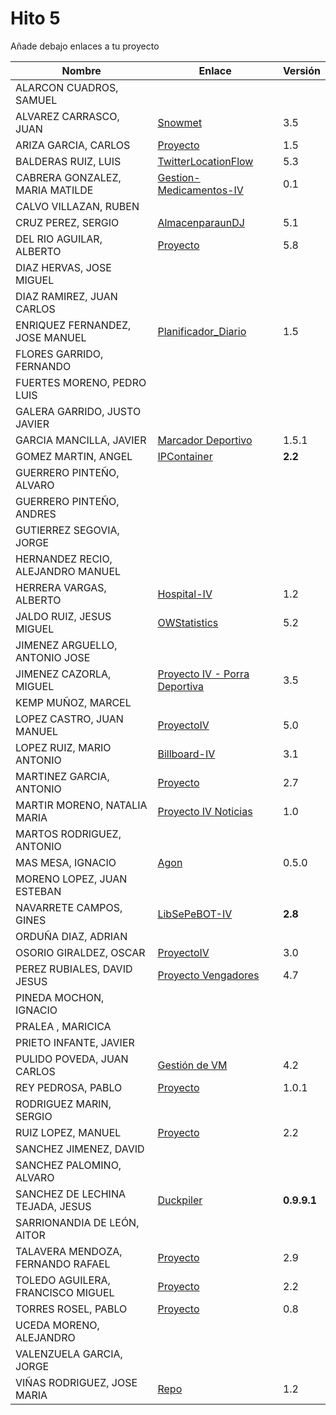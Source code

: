 # Hito 5

Añade debajo enlaces a tu proyecto

| Nombre | Enlace | Versión |
|--------|--------|---------|
| ALARCON CUADROS, SAMUEL| | |
| ALVAREZ CARRASCO, JUAN| [Snowmet](https://github.com/vaderrama/Proyecto-IV) |  3.5 |
| ARIZA GARCIA, CARLOS|[Proyecto](https://github.com/AGCarlos/IV_1819_Proyecto) | 1.5 |
| BALDERAS RUIZ, LUIS| [TwitterLocationFlow](https://github.com/luisbalru/TwitterLocationFlow) | 5.3 |
| CABRERA GONZALEZ, MARIA MATILDE|[Gestion-Medicamentos-IV](https://github.com/mati3/Gestion-Medicamentos-IV) | 0.1|
| CALVO VILLAZAN, RUBEN| | |
| CRUZ PEREZ, SERGIO|[AlmacenparaunDJ](https://github.com/SergioCruzPerez/InfraestructuraVirtual.git) | 5.1 |
| DEL RIO AGUILAR, ALBERTO| [Proyecto](https://github.com/berbus/proyectoIV) | 5.8 |
| DIAZ HERVAS, JOSE MIGUEL| | |
| DIAZ RAMIREZ, JUAN CARLOS| | |
| ENRIQUEZ FERNANDEZ, JOSE MANUEL| [Planificador_Diario](https://github.com/jomaenfe/Planificador_diario-IV1819) | 1.5 |
| FLORES GARRIDO, FERNANDO| | |
| FUERTES MORENO, PEDRO LUIS| | |
| GALERA GARRIDO, JUSTO JAVIER| | |
| GARCIA MANCILLA, JAVIER|[Marcador Deportivo](https://github.com/JaviMancilla/MarcadorDeportivo_IV1819) | 1.5.1 |
| GOMEZ MARTIN, ANGEL| [IPContainer](https://github.com/harvestcore/IPContainer) | **2.2** |
| GUERRERO PINTEÑO, ALVARO| | |
| GUERRERO PINTEÑO, ANDRES| | |
| GUTIERREZ SEGOVIA, JORGE| | |
| HERNANDEZ RECIO, ALEJANDRO MANUEL| | |
| HERRERA VARGAS, ALBERTO| [Hospital-IV](https://github.com/alberturria/Hospital) | 1.2 |
| JALDO RUIZ, JESUS MIGUEL| [OWStatistics](https://github.com/JmZero/Proyecto-IV) | 5.2 |
| JIMENEZ ARGUELLO, ANTONIO JOSE| | |
| JIMENEZ CAZORLA, MIGUEL| [Proyecto IV - Porra Deportiva](https://github.com/iMiguel10/Proyecto-IV-Porra-Deportiva-)  | 3.5 |
| KEMP MUÑOZ, MARCEL| | |
| LOPEZ CASTRO, JUAN MANUEL|[ProyectoIV](https://github.com/juanmaLC/ProyectoIV)  |5.0 |
| LOPEZ RUIZ, MARIO ANTONIO| [Billboard-IV](https://github.com/marioanloru/Billboard-IV) | 3.1 |
| MARTINEZ GARCIA, ANTONIO| [Proyecto](https://github.com/antoniomg89/Project-Z) | 2.7 |
| MARTIR MORENO, NATALIA MARIA|[Proyecto IV Noticias](https://github.com/natalia2911/ProyectoIV-BOT)|1.0|
| MARTOS RODRIGUEZ, ANTONIO| | |
| MAS MESA, IGNACIO | [Agon](https://github.com/cronos2/Agon) | 0.5.0 |
| MORENO LOPEZ, JUAN ESTEBAN| | |
| NAVARRETE CAMPOS, GINES|[LibSePeBOT-IV](https://github.com/GinesNC/LibSePeBOT-IV) | **2.8** |
| ORDUÑA DIAZ, ADRIAN| | |
| OSORIO GIRALDEZ, OSCAR|[ProyectoIV](https://github.com/widowert/ProyectoIV)| 3.0 |
| PEREZ RUBIALES, DAVID JESUS| [Proyecto Vengadores](https://github.com/Davidj231996/Proyecto-Vengadores)| 4.7|
| PINEDA MOCHON, IGNACIO| | |
| PRALEA , MARICICA| | |
| PRIETO INFANTE, JAVIER| | |
| PULIDO POVEDA, JUAN CARLOS| [Gestión de VM](https://github.com/jcpulido97/ProyectoIV) | 4.2 |
| REY PEDROSA, PABLO| [Proyecto](https://github.com/PFeynman/proyecto-iv) | 1.0.1 |
| RODRIGUEZ MARIN, SERGIO| | |
| RUIZ LOPEZ, MANUEL | [Proyecto](https://github.com/manoliot/tiempo-aemet-bot) | 2.2 |
| SANCHEZ JIMENEZ, DAVID| | |
| SANCHEZ PALOMINO, ALVARO| | |
| SANCHEZ DE LECHINA TEJADA, JESUS| [Duckpiler](https://github.com/jojelupipa/Duckpiler) | **0.9.9.1** |
| SARRIONANDIA DE LEÓN, AITOR| | |
| TALAVERA MENDOZA, FERNANDO RAFAEL| [Proyecto](https://github.com/Thejokeri/IV-18-19-Proyecto) | 2.9 |
| TOLEDO AGUILERA, FRANCISCO MIGUEL| [Proyecto](https://github.com/maikeltoledo/IV-18-19-Proyecto) | 2.2 |
| TORRES ROSEL, PABLO| [Proyecto](https://github.com/pablotr9/SimuladorBolsa-IV1819) | 0.8 |
| UCEDA MORENO, ALEJANDRO| | |
| VALENZUELA GARCIA, JORGE| | |
| VIÑAS RODRIGUEZ, JOSE MARIA | [Repo](https://github.com/joseviro/ProyectoTPV)| 1.2 |
